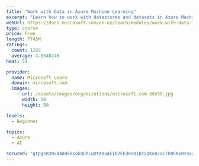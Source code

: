 ```yaml
---
title: "Work with Data in Azure Machine Learning"
excerpt: "Learn how to work with datastores and datasets in Azure Machine Learning."
webUrl: https://docs.microsoft.com/en-us/learn/modules/work-with-data-in-aml/
type: course
price: Free
length: PT45M
ratings:
  count: 1292
  average: 4.6540246
heat: 51

provider:
  name: Microsoft Learn
  domain: microsoft.com
  images:
    - url: /assets/images/organizations/microsoft.com-50x50.jpg
      width: 50
      height: 50

levels:
  - Beginner

topics:
  - Azure
  - AI

secured: "gtpgSR3Nxd4AHkksokQGhLuOtA9uAEIbZFEd0eOIBz5QKuD/aLThN5Nx0r4xrFzWFWqBVxlnMZ3slGkj3hnaSKQdncMtcLjszxi7XI5ED/lXhc/LmSv9nHSn5yUiRWXwnsF3jHMT4Q2VkD/TfwuGIdoQEIhDe9jjz+evjNWzWVzaspEfc/UqHKSuCRtqcuee3OZwv5DAFLVxJcXXhmboPQapJh/Pcl2GX7wcso9SqERwzOFtfQr/OGJ+0Ff788u8ULL917VNRFTzC2FzIh8+k2LhGSjxWTPewlUOiX9zryJwQAIoI3BkFR6HZMF8aSRR0jM9ZKpOz+xSi3r2TnyFNELKSeFZFICoXfvLOKqQk4gZEqg/JZLlG6CLMtaTkj/gPIvSyPnD7m9COHIoGc55pHm+4hCiCssPGI1ElGrEJFY=;vDDAAqT7lZDFhXzwi6ZdBw=="
---
```


